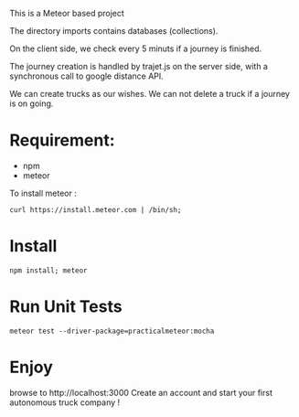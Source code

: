 This is a Meteor based project 

The directory imports contains databases (collections).

On the client side, we check every 5 minuts if a journey is finished.

The journey creation is handled by trajet.js on the server side, with 
a synchronous call to google distance API.

We can create trucks as our wishes.
We can not delete a truck if a journey is on going.

# Requirement:
- npm
- meteor

To install meteor :
```
curl https://install.meteor.com | /bin/sh;
```

# Install
```
npm install; meteor
```

# Run Unit Tests
```
meteor test --driver-package=practicalmeteor:mocha
```

# Enjoy
browse to http://localhost:3000
Create an account and start your first autonomous truck company !

